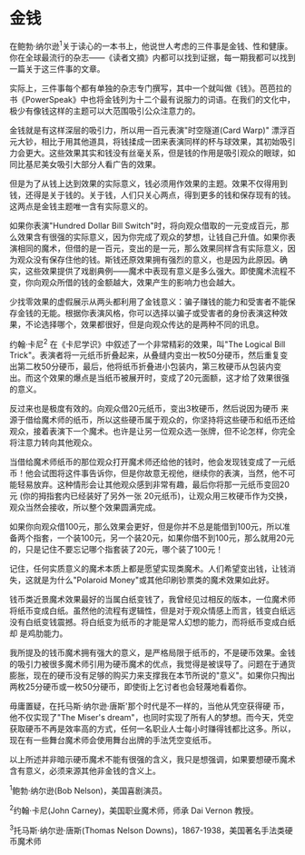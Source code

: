 # 金钱

在鲍勃·纳尔逊<sup>1</sup>关于读心的一本书上，他说世人考虑的三件事是金钱、性和健康。你在全球最流行的杂志——《读者文摘》内都可以找到证据，每一期我都可以找到一篇关于这三件事的文章。

实际上，三件事每个都有单独的杂志专门撰写，其中一个就叫做《钱》。芭芭拉的书《PowerSpeak》中也将金钱列为十二个最有说服力的词语。在我们的文化中，极少有像钱这样的主题可以大范围吸引公众注意力的。

金钱就是有这样深层的吸引力，所以用一百元表演"时空隧道(Card Warp)" 漂浮百元大钞，相比于用其他道具，将钱揉成一团来表演同样的杯与球效果，其初始吸引力会更大。这些效果其实和钱没有丝毫关系，但是钱的作用是吸引观众的眼球，如同比基尼美女吸引大部分人看广告的效果。

但是为了从钱上达到效果的实际意义，钱必须用作效果的主题。效果不仅得用到钱，还得是关于钱的。关于钱，人们只关心两点，得到更多的钱和保存现有的钱。这两点是金钱主题唯一含有实际意义的。

如果你表演"Hundred Dollar Bill Switch"时，将向观众借取的一元变成百元，那么效果含有很强的实际意义，因为你完成了观众的梦想，让钱自己升值。如果你表演相同的魔术，但借的是一百元，变出的是一元，那么效果同样含有实际意义，因为观众没有保存住他的钱。斯钱还原效果拥有强烈的意义，也是因为此原因。确实，这些效果提供了戏剧典例——魔术中表现有意义是多么强大。即使魔术流程不变，你向观众所借的钱的金额越大，效果产生的影响力也会越大。

少找零效果的虚假展示从两头都利用了金钱意义：骗子赚钱的能力和受害者不能保存金钱的无能。根据你表演风格，你可以选择以骗子或受害者的身份表演这种效果，不论选择哪个，效果都很好，但是向观众传达的是两种不同的讯息。

约翰·卡尼<sup>2</sup>  在《卡尼学识》中叙述了一个非常精彩的效果，叫"The Logical Bill Trick"。表演者将一元纸币折叠起来，从叠缝内变出一枚50分硬币，然后重复变出第二枚50分硬币，最后，他将纸币折叠进小包装内，第三枚硬币从包装内变出。而这个效果的爆点是当纸币被展开时，变成了20元面额，这才给了效果很强的意义。

反过来也是极度有效的。向观众借20元纸币，变出3枚硬币，然后说因为硬币 来源于借给魔术师的纸币，所以这些硬币属于观众的，你坚持将这些硬币和纸币还给观众，接着表演下一个魔术。也许是让另一位观众选一张牌，但不论怎样，你完全将注意力转向其他观众。

当借给魔术师纸币的那位观众打开魔术师还给他的钱时，他会发现钱变成了一元纸币！他会试图将这件事告诉你，但是你故意无视他，继续你的表演，当然，他不可能轻易放弃。这种情形会让其他观众感到非常有趣，最后你将那一元纸币变回20元 (你的拇指套内已经装好了另外一张 20元纸币)，让观众用三枚硬币作为交换，观众当然会接收，所以整个效果圆满完成。

如果你向观众借100元，那么效果会更好，但是你并不总是能借到100元，所以准备两个指套，一个装100元，另一个装20元，如果你借不到100元，那么就用20元的，只是记住不要忘记哪个指套装了20元，哪个装了100元！

记住，任何实质意义的魔术本质上都是愿望实现类魔术。人们希望变出钱，让钱消失，这就是为什么"Polaroid Money"或其他印刷钞票类的魔术效果如此好。

钱币类近景魔术效果最好的当属白纸变钱了，我曾经见过相反的版本，一位魔术师将纸币变成白纸。虽然他的流程有逻辑性，但是对于观众情感上而言，钱变白纸远 没有白纸变钱震撼。将白纸变为纸币的才能是常人幻想的能力，而将纸币变成白纸却 是鸡肋能力。

我所提及的钱币魔术拥有强大的意义，是严格局限于纸币的，不是硬币效果。金钱的吸引力被很多魔术师引用为硬币魔术的优点，我觉得是被误导了。问题在于通货膨胀，现在的硬币没有足够的购买力来支撑我在本节所说的"意义"。如果你只掏出两枚25分硬币或一枚50分硬币，即使街上乞讨者也会轻蔑地看着你。

毋庸置疑，在托马斯·纳尔逊·唐斯'那个时代是不一样的，当他从凭空获得硬 币，他不仅实现了"The Miser's dream"，也同时实现了所有人的梦想。而今天，凭空获取硬币不再是效率高的方式，任何一名职业人士每小时赚得钱都比这多。所以，现在有一些舞台魔术师会使用舞台出牌的手法凭空变纸币。

以上所述并非暗示硬币魔术不能有很强的含义，我只是想强调，如果要想硬币魔术含有意义，必须来源其他非金钱的含义上。

<sup>1</sup>鲍勃·纳尔逊(Bob Nelson)，美国喜剧演员。

<sup>2</sup>约翰·卡尼(John Carney)，美国职业魔术师，师承 Dai Vernon 教授。

<sup>3</sup>托马斯·纳尔逊·唐斯(Thomas Nelson Downs)，1867-1938，美国著名手法类硬币魔术师